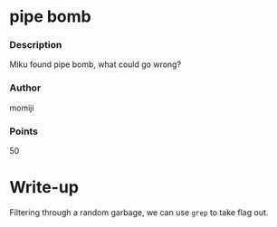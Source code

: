 # pipe bomb

### Description

Miku found pipe bomb, what could go wrong?

### Author

momiji

### Points

50

# Write-up

Filtering through a random garbage, we can use `grep` to take flag out.
